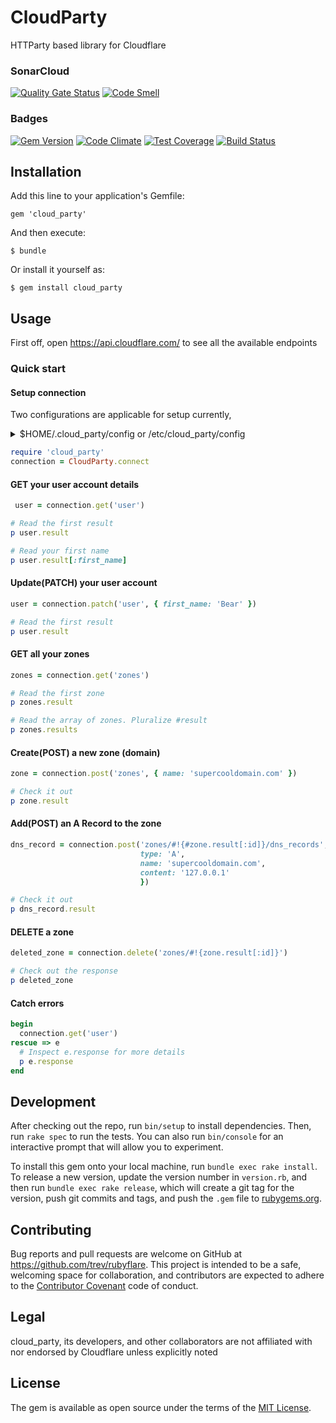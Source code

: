 # CloudParty
HTTParty based library for Cloudflare

### SonarCloud
[![Quality Gate Status](https://sonarcloud.io/api/project_badges/measure?project=iotaspencer_gem_cloud_party&metric=alert_status)](https://sonarcloud.io/dashboard?id=cloud_party)
[![Code Smell](https://sonarcloud.io/api/project_badges/measure?project=iotaspencer_gem_cloud_party&metric=code_smells)](https://sonarcloud.io/dashboard?id=cloud_party)

### Badges
[![Gem Version](https://badge.fury.io/rb/cloud_party.svg)](https://badge.fury.io/rb/cloud_party)
[![Code Climate](https://codeclimate.com/github/IotaSpencer/cloud_party/badges/gpa.svg)](https://codeclimate.com/github/IotaSpencer/cloud_party)
[![Test Coverage](https://codeclimate.com/github/IotaSpencer/cloud_party/badges/coverage.svg)](https://codeclimate.com/github/IotaSpencer/cloud_party/coverage)
[![Build Status](https://travis-ci.org/IotaSpencer/cloud_party.svg?branch=master)](https://travis-ci.org/IotaSpencer/cloud_party)


## Installation

Add this line to your application's Gemfile:

```
gem 'cloud_party'
```

And then execute:

```
$ bundle
```

Or install it yourself as:

```
$ gem install cloud_party
```

## Usage

First off, open https://api.cloudflare.com/ to see all the available endpoints

### Quick start

#### Setup connection

Two configurations are applicable for setup currently,


<details>
  <summary>$HOME/.cloud_party/config or /etc/cloud_party/config</summary>
    <p markdown="1">

```yaml
email: 'email@here.com'
api-key: 'abcdefabcdef1234561234567890'
```
</p>
</details>

```ruby
require 'cloud_party'
connection = CloudParty.connect
```

#### GET your user account details

```ruby
 user = connection.get('user')

# Read the first result
p user.result

# Read your first name
p user.result[:first_name]
```

#### Update(PATCH) your user account

```ruby
user = connection.patch('user', { first_name: 'Bear' })

# Read the first result
p user.result
```

#### GET all your zones

```ruby
zones = connection.get('zones')

# Read the first zone
p zones.result

# Read the array of zones. Pluralize #result
p zones.results
```

#### Create(POST) a new zone (domain)

```ruby
zone = connection.post('zones', { name: 'supercooldomain.com' })

# Check it out
p zone.result
```

#### Add(POST) an A Record to the zone

```ruby
dns_record = connection.post('zones/#!{#zone.result[:id]}/dns_records', {
                             type: 'A',
                             name: 'supercooldomain.com',
                             content: '127.0.0.1'
                             })

# Check it out
p dns_record.result
```

#### DELETE a zone

```ruby
deleted_zone = connection.delete('zones/#!{zone.result[:id]}')

# Check out the response
p deleted_zone
```

#### Catch errors

```ruby
begin
  connection.get('user')
rescue => e
  # Inspect e.response for more details
  p e.response
end
```

## Development

After checking out the repo, run `bin/setup` to install dependencies. Then, run `rake spec` to run the tests. You can also run `bin/console` for an interactive prompt that will allow you to experiment.

To install this gem onto your local machine, run `bundle exec rake install`. To release a new version, update the version number in `version.rb`, and then run `bundle exec rake release`, which will create a git tag for the version, push git commits and tags, and push the `.gem` file to [rubygems.org](https://rubygems.org).

## Contributing

Bug reports and pull requests are welcome on GitHub at https://github.com/trev/rubyflare. This project is intended to be a safe, welcoming space for collaboration, and contributors are expected to adhere to the [Contributor Covenant](contributor-covenant.org) code of conduct.

## Legal

cloud_party, its developers, and other collaborators are not affiliated with nor endorsed by Cloudflare unless explicitly
noted
## License

The gem is available as open source under the terms of the [MIT License](http://opensource.org/licenses/MIT).
